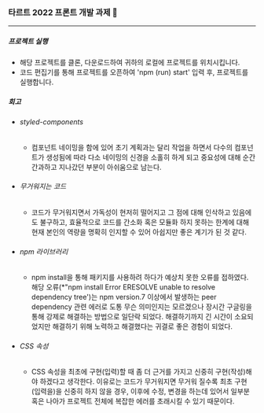 ### 타르트 2022 프론트 개발 과제 🏁

---

##### 프로젝트 실행

-   해당 프로젝트를 클론, 다운로드하여 귀하의 로컬에 프로젝트를 위치시킵니다.
-   코드 편집기를 통해 프로젝트를 오픈하여 'npm (run) start' 입력 후, 프로젝트를 실행합니다.

##### 회고

-   ###### styled-components

    -   컴포넌트 네이밍을 함에 있어 초기 계획과는 달리 작업을 하면서 다수의 컴포넌트가 생성됨에 따라 다소 네이밍의 신경을 소홀히 하게 되고 중요성에 대해 순간 간과하고 지나갔던 부분이 아쉬움으로 남는다.

-   ###### 무거워지는 코드

    -   코드가 무거워지면서 가독성이 현저히 떨어지고 그 점에 대해 인삭하고 있음에도 불구하고, 효율적으로 코드를 간소화 혹은 모듈화 하지 못하는 한계에 대해 현재 본인의 역량을 명확히 인지할 수 있어 아쉽지만 좋은 계기가 된 것 같다.

-   ###### npm 라이브러리

    -   npm install을 통해 패키지를 사용하려 하다가 예상치 못한 오류를 접하였다.
        해당 오류(\*"npm install Error ERESOLVE unable to resolve dependency tree')는 npm version.7 이상에서 발생하는 peer dependency 관련 에러로 도통 무슨 의미인지는 모르겠으나 장시간 구글링을 통해 강제로 해결하는 방법으로 일단락 되었다.
        해결하기까지 긴 시간이 소요되었지만 해결하기 위해 노력하고 해결했다는 귀결로 좋은 경험이 되었다.

-   ###### CSS 속성

    -   CSS 속성을 최초에 구현(입력)할 때 좀 더 근거를 가지고 신중히 구현(작성)해야 하겠다고 생각한다. 이유로는 코드가 무거워지면 무거워 질수록
        최초 구현(입력을)을 신중히 하지 않을 경우, 이후에 수정, 변경을 하는데 있어서 일부분 혹은 나아가 프로젝트 전체에 복잡한 에러를 초래시킬 수 있기 때문이다.
